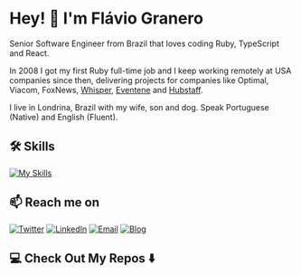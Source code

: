 # Hey! 🖖 I'm Flávio Granero

Senior Software Engineer from Brazil that loves coding Ruby, TypeScript and React.

In 2008 I got my first Ruby full-time job and I keep working remotely at USA companies since then, delivering projects for companies like Optimal, Viacom, FoxNews, [Whisper](https://whisper.sh), [Eventene](https://eventene.com) and [Hubstaff](https://hubstaff.com).

I live in Londrina, Brazil with my wife, son and dog. Speak Portuguese (Native) and English (Fluent).

## 🛠️ Skills

[![My Skills](https://skillicons.dev/icons?i=ruby,rails,javascript,typescript,react,redux,vue,postgres,aws,docker)](https://skillicons.dev)

## 📫 Reach me on

[![Twitter](https://skillicons.dev/icons?i=twitter)](https://twitter.com/flaviogranero) [![LinkedIn](https://skillicons.dev/icons?i=linkedin)](https://linkedin.com/in/flaviogranero)  [![Email](https://skillicons.dev/icons?i=gmail)](mailto:flavio@flaviogranero.com?subject=Hello%20Flavio,%20From%20Github)  [![Blog](https://skillicons.dev/icons?i=devto)](https://flaviogranero.com)

## 💻 Check Out My Repos ⬇️

